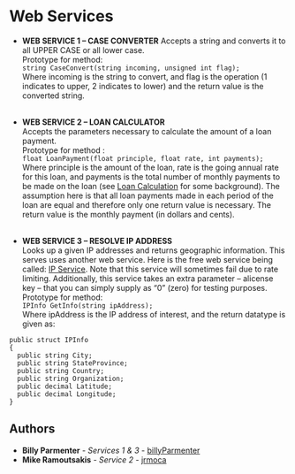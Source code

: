 # Web Services

* **WEB SERVICE 1 – CASE CONVERTER**
Accepts a string and converts it to all UPPER CASE or all lower case.</br>
Prototype for method:</br>
```string CaseConvert(string incoming, unsigned int flag);```</br>
Where incoming is the string to convert, and flag is the operation (1 indicates to upper, 2 indicates to lower) and the return value is the converted string.</br></br>

* **WEB SERVICE 2 – LOAN CALCULATOR**</br>
Accepts the parameters necessary to calculate the amount of a loan payment. </br>
Prototype for method :</br>
```float LoanPayment(float principle, float rate, int payments);```</br>
Where principle is the amount of the loan, rate is the going annual rate for this loan, and payments is the total number of monthly payments to be made on the loan (see [Loan Calculation](http://www.1728.com/loanform.htm) for some background). The assumption here is that all loan payments made in each period of the loan are equal and therefore only one return value is necessary. The return value is the monthly payment (in dollars and cents).</br></br>

* **WEB SERVICE 3 – RESOLVE IP ADDRESS**</br>
Looks up a given IP addresses and returns geographic information. This serves uses another web service. Here is the free web service being called: [IP Service](http://ws.cdyne.com/ip2geo/ip2geo.asmx). Note that this service will sometimes fail due to rate limiting. Additionally, this service takes an extra parameter – alicense key – that you can simply supply as “0” (zero) for testing purposes.</br>
Prototype for method: </br>
```IPInfo GetInfo(string ipAddress);```</br>
Where ipAddress is the IP address of interest, and the return datatype is given as:</br>
```
public struct IPInfo
{
  public string City;
  public string StateProvince;
  public string Country;
  public string Organization;
  public decimal Latitude;
  public decimal Longitude;
}
```

## Authors

* **Billy Parmenter** - *Services 1 & 3* - [billyParmenter](https://github.com/billyParmenter)
* **Mike Ramoutsakis** - *Service 2* - [jrmoca](https://github.com/jrmoca)
